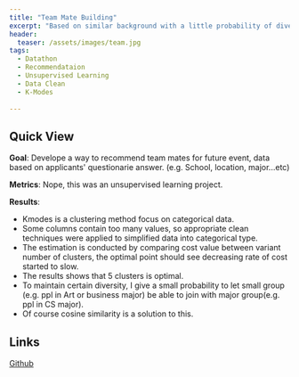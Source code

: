 ```yaml
---
title: "Team Mate Building"
excerpt: "Based on similar background with a little probability of diversity"
header:
  teaser: /assets/images/team.jpg
tags: 
  - Datathon
  - Recommendataion
  - Unsupervised Learning
  - Data Clean
  - K-Modes
  
---
```


## Quick View
__Goal__: Develope a way to recommend team mates for future event, data based on applicants' questionarie answer. (e.g. School, location, major...etc)

__Metrics__: Nope, this was an unsupervised learning project.

__Results__:

- Kmodes is a clustering method focus on categorical data.
- Some columns contain too many values, so appropriate clean techniques were applied to simplified data into categorical type.
- The estimation is conducted by comparing cost value between variant number of clusters, the optimal point should see decreasing rate of cost started to slow.
- The results shows that 5 clusters is optimal.
- To maintain certain diversity, I give a small probability to let small group (e.g. ppl in Art or business major) be able to join with major group(e.g. ppl in CS major).
- Of course cosine similarity is a solution to this.

## Links
[Github](https://github.com/scleeza/ML-Projects/tree/main/Team_mate_recommend)
